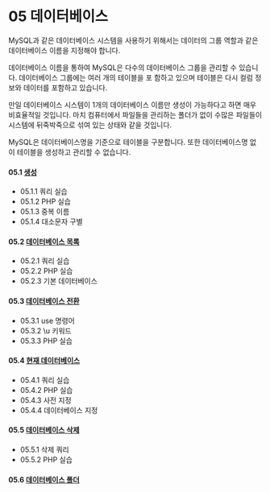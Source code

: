 # 05 데이터베이스 
MySQL과 같은 데이터베이스 시스템을 사용하기 위해서는 데이터의 그룹 역할과 같은 데이터베이스 이름을 지정해야 합니다.  

데이터베이스 이름을 통하여 MySQL은 다수의 데이터베이스 그룹을 관리할 수 있습니다. 
데이터베이스 그룹에는 여러 개의 테이블을 포 함하고 있으며 테이블은 다시 컬럼 정보와 데이터를 포함하고 있습니다.  

만일 데이터베이스 시스템이 1개의 데이터베이스 이름만 생성이 가능하다고 하면 매우 비효율적일 것입니다. 
마치 컴퓨터에서 파일들을 관리하는 폴더가 없이 수많은 파일들이 시스템에 뒤죽박죽으로 섞여 있는 상태와 같을 것입니다.  

MySQL은 데이터베이스명을 기준으로 테이블을 구분합니다. 
또한 데이터베이스명 없이 테이블을 생성하고 관리할 수 없습니다. 

#### 05.1 [생성](05.1)
* 05.1.1 쿼리 실습 
* 05.1.2 PHP 실습
* 05.1.3 중복 이름
* 05.1.4 대소문자 구별

#### 05.2 [데이터베이스 목록 ](05.2)
* 05.2.1 쿼리 실습
* 05.2.2 PHP 실습
* 05.2.3 기본 데이터베이스

#### 05.3 [데이터베이스 전환](05.3)
* 05.3.1 use 명령어
* 05.3.2 \u 키워드
* 05.3.3 PHP 실습

#### 05.4 [현재 데이터베이스](05.4)
* 05.4.1 쿼리 실습 
* 05.4.2 PHP 실습 
* 05.4.3 사전 지정
* 05.4.4 데이터베이스 지정

#### 05.5 [데이터베이스 삭제](05.5)
* 05.5.1 삭제 쿼리
* 05.5.2 PHP 실습

#### 05.6 [데이터베이스 폴더](05.6)






